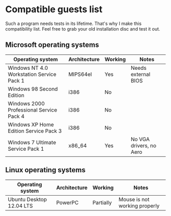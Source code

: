 # Compatible guests list

Such a program needs tests in its lifetime. That's why I make this compatibility list. Feel free to grab your old installation disc and test it out.

## Microsoft operating systems

| Operating system                          | Architecture | Working   | Notes                         |
| ----------------------------------------- | ------------ | --------- | ----------------------------- |
| Windows NT 4.0 Workstation Service Pack 1 | MIPS64el     | Yes       | Needs external BIOS           |
| Windows 98 Second Edition                 | i386         | No        |                               |
| Windows 2000 Professional Service Pack 4  | i386         | No        |                               |
| Windows XP Home Edition Service Pack 3    | i386         | No        |                               |
| Windows 7 Ultimate Service Pack 1         | x86_64       | Yes       | No VGA drivers, no Aero       |

## Linux operating systems

| Operating system                          | Architecture | Working   | Notes                         |
| ----------------------------------------- | ------------ | --------- | ----------------------------- |
| Ubuntu Desktop 12.04 LTS                  | PowerPC      | Partially | Mouse is not working properly |
